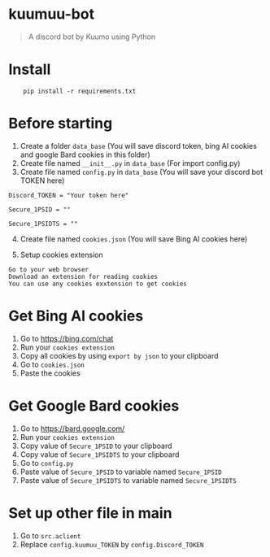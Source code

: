 # kuumuu-bot

> A discord bot by Kuumo using Python

# Install

```
    pip install -r requirements.txt
```

# Before starting

1. Create a folder `data_base` (You will save discord token, bing AI cookies and google Bard cookies in this folder)
2. Create file named `__init__.py` in `data_base` (For import config.py)
3. Create file named `config.py` in `data_base` (You will save your discord bot TOKEN here)
```
Discord_TOKEN = "Your token here"

Secure_1PSID = ""

Secure_1PSIDTS = ""
```
4. Create file named `cookies.json` (You will save Bing AI cookies here)

5. Setup cookies extension
```
Go to your web browser
Download an extension for reading cookies
You can use any cookies exxtension to get cookies
```

# Get Bing AI cookies

1. Go to https://bing.com/chat
2. Run your `cookies extension`
3. Copy all cookies by using `export by json` to your clipboard
4. Go to `cookies.json`
5. Paste the cookies

# Get Google Bard cookies

1. Go to https://bard.google.com/
2. Run your `cookies extension`
3. Copy value of `Secure_1PSID` to your clipboard
4. Copy value of `Secure_1PSIDTS` to your clipboard
5. Go to `config.py`
6. Paste value of `Secure_1PSID` to variable named `Secure_1PSID`
7. Paste value of `Secure_1PSIDTS` to variable named `Secure_1PSIDTS`

# Set up other file in main

1. Go to `src.aclient`
2. Replace `config.kuumuu_TOKEN` by `config.Discord_TOKEN`